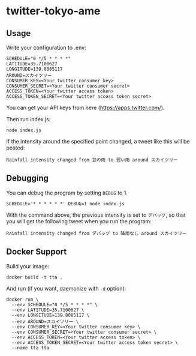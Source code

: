 # twitter-tokyo-ame

## Usage

Write your configuration to .env:

```
SCHEDULE="0 */5 * * * *"
LATITUDE=35.7100627
LONGITUDE=139.8085117
AROUND=スカイツリー
CONSUMER_KEY=<Your twitter consumer key>
CONSUMER_SECRET=<Your twitter consumer secret>
ACCESS_TOKEN=<Your twitter access token>
ACCESS_TOKEN_SECRET=<Your twitter access token secret>
```

You can get your API keys from here (https://apps.twitter.com/).

Then run index.js:

```
node index.js
```

If the intensity around the specified point changed, a tweet like this will be posted:

```
Rainfall intensity changed from 並の雨 to 弱い雨 around スカイツリー
```

## Debugging

You can debug the program by setting `DEBUG` to 1.

```
SCHEDULE='* * * * * *' DEBUG=1 node index.js
```

With the command above, the previous intensity is set to `デバッグ`, so that you will get the following tweet when you run the program:

```
Rainfall intensity changed from デバッグ to 降雨なし around スカイツリー
```

## Docker Support

Build your image:

```
docker build -t tta .
```

And run (if you want, daemonize with `-d` option):

```
docker run \
  --env SCHEDULE="0 */5 * * * *" \
  --env LATITUDE=35.7100627 \
  --env LONGITUDE=139.8085117 \
  --env AROUND=スカイツリー \
  --env CONSUMER_KEY=<Your twitter consumer key> \
  --env CONSUMER_SECRET=<Your twitter consumer secret> \
  --env ACCESS_TOKEN=<Your twitter access token> \
  --env ACCESS_TOKEN_SECRET=<Your twitter access token secret> \
  --name tta tta
```
